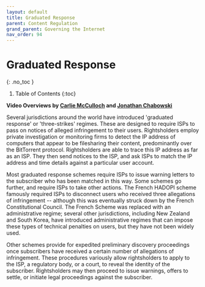```yaml
---
layout: default
title: Graduated Response
parent: Content Regulation
grand_parent: Governing the Internet
nav_order: 94
---
```


# Graduated Response
{: .no_toc }

1. Table of Contents
{:toc}

**Video Overviews by [Carlie McCulloch](https://www.youtube.com/watch?v=PlbQltsX194) and [Jonathan Chabowski](https://www.youtube.com/watch?v=PdUCMuUyp3Q)**

Several jurisdictions around the world have introduced 'graduated response' or 'three-strikes' regimes. These are designed to require ISPs to pass on notices of alleged infringement to their users. Rightsholders employ private investigation or monitoring firms to detect the IP address of computers that appear to be filesharing their content, predominantly over the BitTorrent protocol. Rightsholders are able to trace this IP address as far as an ISP. They then send notices to the ISP, and ask ISPs to match the IP address and time details against a particular user account.

Most graduated response schemes require ISPs to issue warning letters to the subscriber who has been matched in this way. Some schemes go further, and require ISPs to take other actions. The French HADOPI scheme famously required ISPs to disconnect users who received three allegations of infringement -- although this was eventually struck down by the French Constitutional Council. The French Scheme was replaced with an administrative regime; several other jurisdictions, including New Zealand and South Korea, have introduced administrative regimes that can impose these types of technical penalties on users, but they have not been widely used.

Other schemes provide for expedited preliminary discovery proceedings once subscribers have received a certain number of allegations of infringement. These procedures variously allow rightsholders to apply to the ISP, a regulatory body, or a court, to reveal the identity of the subscriber. Rightsholders may then proceed to issue warnings, offers to settle, or initiate legal proceedings against the subscriber.
